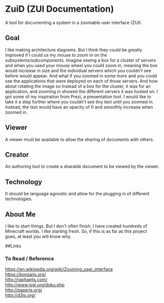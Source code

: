 # ZuiD (ZUI Documentation)
A tool for documenting a system in a zoomable user interface (ZUI).

## Goal
I like making architecture diagrams. But I think they could be greatly improved
if I could us my mouse to zoom in on the subsystems/subcomponents. Imagine
seeing a box for a cluster of servers and when you used your mouse wheel you
could zoom in, meaning the box would increase in size and the individual
servers which you couldn't see before would appear. And what if you zoomed in
some more and you could see the applications that were deployed on each of
those servers. And how about rotating the image so instead of a box for the
cluster, it was for an application, and zooming in showed the different
servers it was hosted on.
I got some of my inspiration from Prezi, a presentation tool. I would like to
take it a step further where you couldn't see tiny text until you zoomed in.
Instead, the text would have an opacity of 0 and smoothly increase when
zoomed in.

## Viewer
A viewer must be available to allow the sharing of documents with others.

## Creator
An authoring tool to create a sharable document to be viewed by the viewer.

## Technology
It should be language agnostic and allow for the plugging in of different
technologies.

## About Me
I like to start things. But I don't often finish. I have created hundreds of
Minecraft worlds. I like starting fresh. So, if this is as far as this project
goes, at least you will know why.

##Links
### To Read / Reference
https://en.wikipedia.org/wiki/Zooming_user_interface  
https://bonsaijs.org/  
http://raphaeljs.com/  
http://www.jsgl.org/doku.php  
http://paperjs.org/  
http://d3js.org/  
